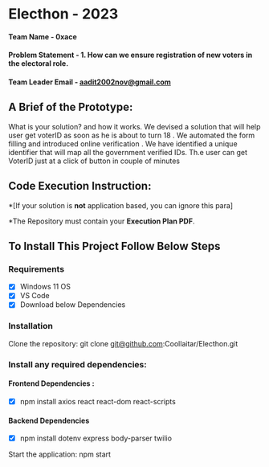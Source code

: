 # Electhon - 2023

#### Team Name - 0xace

#### Problem Statement - 1. How can we ensure registration of new voters in the electoral role.

#### Team Leader Email - aadit2002nov@gmail.com

## A Brief of the Prototype:

What is your solution? and how it works.
We devised a solution that will help user get voterID as soon as he is about to turn 18 . We automated the form filling and introduced online verification . We have identified a unique identifier that will map all the government verified IDs. Th.e user can get VoterID just at a click of button in couple of minutes

## Code Execution Instruction:

\*[If your solution is **not** application based, you can ignore this para]

\*The Repository must contain your **Execution Plan PDF**.

## To Install This Project Follow Below Steps 

### Requirements
-[x] Windows 11 OS
-[x] VS Code
-[x] Download below Dependencies

### Installation
Clone the repository: git clone git@github.com:Coollaitar/Electhon.git
### Install any required dependencies: 
#### Frontend Dependencies : 
-[x] npm install axios react react-dom react-scripts
#### Backend Dependencies
-[x] npm install dotenv express body-parser twilio
 
 Start the application: npm start
